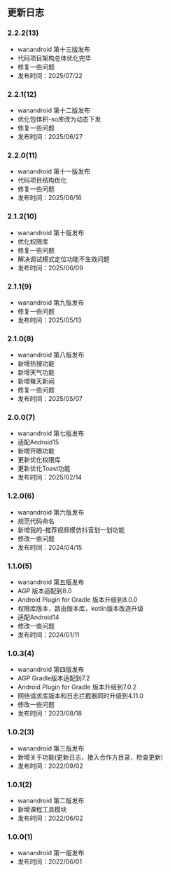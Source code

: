 ## 更新日志

### 2.2.2(13)
- wanandroid 第十三版发布
- 代码项目架构总体优化完毕
- 修复一些问题
- 发布时间：2025/07/22


### 2.2.1(12)
- wanandroid 第十二版发布
- 优化包体积-so库改为动态下发
- 修复一些问题
- 发布时间：2025/06/27

### 2.2.0(11)
- wanandroid 第十一版发布
- 代码项目结构优化
- 修复一些问题
- 发布时间：2025/06/16

### 2.1.2(10)
- wanandroid 第十版发布
- 优化权限库
- 修复一些问题
- 解决调试模式定位功能不生效问题
- 发布时间：2025/06/09

### 2.1.1(9)
-  wanandroid 第九版发布
-  修复一些问题
-  发布时间：2025/05/13

### 2.1.0(8)
-  wanandroid 第八版发布
-  新增热搜功能
-  新增天气功能
-  新增每天新闻
-  修复一些问题
-  发布时间：2025/05/07


### 2.0.0(7)
-  wanandroid 第七版发布
-  适配Android15
-  新增开眼功能
-  更新优化权限库
-  更新优化Toast功能
-  发布时间：2025/02/14

### 1.2.0(6)
-  wanandroid 第六版发布
-  规范代码命名
-  新增我的-推荐视频模仿抖音划一划功能
-  修改一些问题
-  发布时间：2024/04/15


### 1.1.0(5)
-  wanandroid 第五版发布
-  AGP 版本适配到8.0
-  Android Plugin for Gradle 版本升级到8.0.0
-  权限库版本，路由版本库，kotlin版本改造升级
-  适配Android14
-  修改一些问题
-  发布时间：2024/01/11

### 1.0.3(4)
-  wanandroid 第四版发布
-  AGP Gradle版本适配到7.2
-  Android Plugin for Gradle 版本升级到7.0.2
-  网络请求库版本和日志拦截器同时升级到4.11.0
-  修改一些问题
-  发布时间：2023/08/18


### 1.0.2(3)
-  wanandroid 第三版发布
-  新增关于功能(更新日志，接入合作方目录，检查更新)
-  发布时间：2022/09/02

### 1.0.1(2)
-  wanandroid 第二版发布
-  新增课程工具模块
-  发布时间：2022/06/02

### 1.0.0(1)
-  wanandroid 第一版发布
-  发布时间：2022/06/01


